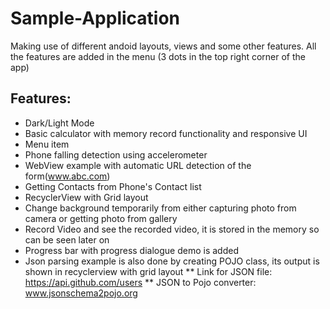 # Sample-Application
Making use of different andoid layouts, views and some other features. All the features are added in the menu (3 dots in the top right corner of the app)

## Features:
* Dark/Light Mode
* Basic calculator with memory record functionality and responsive UI
* Menu item
* Phone falling detection using accelerometer
* WebView example with automatic URL detection of the form(www.abc.com)
* Getting Contacts from Phone's Contact list
* RecyclerView with Grid layout
* Change background temporarily from either capturing photo from camera or getting photo from gallery
* Record Video and see the recorded video, it is stored in the memory so can be seen later on
* Progress bar with progress dialogue demo is added
* Json parsing example is also done by creating POJO class, its output is shown in recyclerview with grid layout
** Link for JSON file: https://api.github.com/users
** JSON to Pojo converter: www.jsonschema2pojo.org
